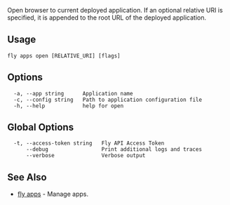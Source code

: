Open browser to current deployed application. If an optional relative URI is specified, it is appended
to the root URL of the deployed application.


## Usage
~~~
fly apps open [RELATIVE_URI] [flags]
~~~

## Options

~~~
  -a, --app string      Application name
  -c, --config string   Path to application configuration file
  -h, --help            help for open
~~~

## Global Options

~~~
  -t, --access-token string   Fly API Access Token
      --debug                 Print additional logs and traces
      --verbose               Verbose output
~~~

## See Also

* [fly apps](/docs/flyctl/apps/)	 - Manage apps.

